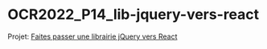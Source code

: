 # OCR2022_P14_lib-jquery-vers-react

Projet: [Faites passer une librairie jQuery vers React](https://openclassrooms.com/fr/paths/516/projects/815)
